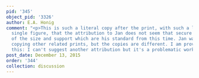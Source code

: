 ```yaml
---
pid: '345'
object_pid: '3326'
author: E.A. Honig
comment: "<p>This is such a literal copy after the print, with such a large-scale
  single figure, that the attribution to Jan does not seem that secure to me in spite
  of the size and support which are his standard from this time. Jan was certainly
  copying other related prints, but the copies are different. I am provisionally accepting
  this: I can't suggest another attribution but it's a problematic work.</p>"
post_date: December 13, 2015
order: '344'
collection: discussion
---
```

